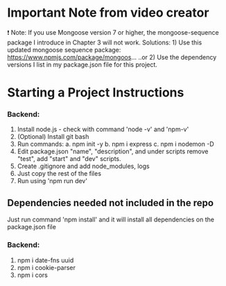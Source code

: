 # Important Note from video creator

❗ Note: If you use Mongoose version 7 or higher, the mongoose-sequence package I introduce in Chapter 3 will not work. Solutions: 1) Use this updated mongoose sequence package: https://www.npmjs.com/package/mongoos... ..or 2) Use the dependency versions I list in my package.json file for this project.

# Starting a Project Instructions

### Backend:

1. Install node.js - check with command 'node -v' and 'npm-v'
2. (Optional) Install git bash
3. Run commands:
   a. npm init -y
   b. npm i express
   c. npm i nodemon -D
4. Edit package.json "name", "description", and under scripts remove "test", add "start" and "dev" scripts.
5. Create .gitignore and add node_modules, logs
6. Just copy the rest of the files
7. Run using 'npm run dev'

## Dependencies needed not included in the repo

Just run command 'npm install' and it will install all dependencies on the package.json file

### Backend:

1. npm i date-fns uuid
2. npm i cookie-parser
3. npm i cors
